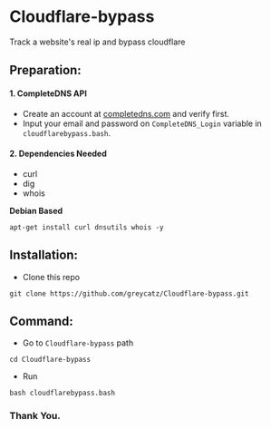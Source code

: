 # Cloudflare-bypass
Track a website's real ip and bypass cloudflare

## Preparation:

#### 1. CompleteDNS API
- Create an account at [completedns.com](https://completedns.com/) and verify first.
- Input your email and password on `CompleteDNS_Login` variable in `cloudflarebypass.bash`.

#### 2. Dependencies Needed

- curl
- dig
- whois

**Debian Based**

```
apt-get install curl dnsutils whois -y
```

## Installation:
- Clone this repo

```
git clone https://github.com/greycatz/Cloudflare-bypass.git
```

## Command:
- Go to `Cloudflare-bypass` path

```
cd Cloudflare-bypass
```

- Run

```
bash cloudflarebypass.bash
```

### Thank You.

